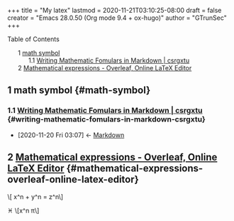 +++
title = "My latex"
lastmod = 2020-11-21T03:10:25-08:00
draft = false
creator = "Emacs 28.0.50 (Org mode 9.4 + ox-hugo)"
author = "GTrunSec"
+++

<style>
  .ox-hugo-toc ul {
    list-style: none;
  }
</style>
<div class="ox-hugo-toc toc">
<div></div>

<div class="heading">Table of Contents</div>

- <span class="section-num">1</span> [math symbol](#math-symbol)
    - <span class="section-num">1.1</span> [Writing Mathematic Fomulars in Markdown | csrgxtu](#writing-mathematic-fomulars-in-markdown-csrgxtu)
- <span class="section-num">2</span> [Mathematical expressions - Overleaf, Online LaTeX Editor](#mathematical-expressions-overleaf-online-latex-editor)

</div>
<!--endtoc-->



## <span class="section-num">1</span> math symbol {#math-symbol}


### <span class="section-num">1.1</span> [Writing Mathematic Fomulars in Markdown | csrgxtu](https://csrgxtu.github.io/2015/03/20/Writing-Mathematic-Fomulars-in-Markdown/) {#writing-mathematic-fomulars-in-markdown-csrgxtu}

-   <span class="timestamp-wrapper"><span class="timestamp">[2020-11-20 Fri 03:07] </span></span> <- [Markdown](my-math.md)


## <span class="section-num">2</span> [Mathematical expressions - Overleaf, Online LaTeX Editor](https://www.overleaf.com/learn/latex/mathematical%5Fexpressions) {#mathematical-expressions-overleaf-online-latex-editor}

\\[ x^n + y^n = z^n\\]

♓ \\[x^n π\\]
